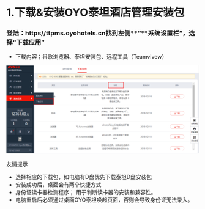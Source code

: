 # 1.下载&安装OYO泰坦酒店管理安装包

### 登陆：https//ttpms.oyohotels.cn找到左侧**“**系统设置栏”，选择“下载应用”

* 下载内容；谷歌浏览器、泰坦安装包、远程工具（Teamvivew）

![](../../../.gitbook/assets/image%20%28618%29.png)

友情提示

* 选择相应的下载包，如电脑有D盘优先下载泰坦D盘安装包
* 安装成功后，桌面会有两个快捷方式
* 身份证读卡器检测程序； 用于判断读卡器的安装和兼容性。
* 电脑重启后必须通过桌面OYO泰坦唤起页面，否则会导致身份证无法录入。

